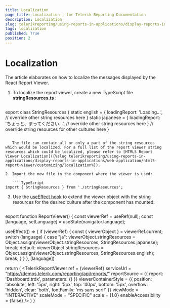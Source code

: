```yaml
---
title: Localization
page_title: Localization | for Telerik Reporting Documentation
description: Localization
slug: telerikreporting/using-reports-in-applications/display-reports-in-applications/web-application/react-report-viewer/customizing/localization
tags: localization
published: True
position: 2
---
```


# Localization

The article elaborates on how to localize the messages displayed by the React Report Viewer.

1. To localize the report viewer, create a new TypeScript file __stringResources.ts__ :

   ````TypeScript
export class StringResources {
   static english = {
       loadingReport: 'Loading...',
       // override other string resources here
   }
   static japanese = {
       loadingReport: 'ちょっと、まってください...',
       // override other string resources here
   }
   // override string resources for other cultures here
}
````

   The file can contain all or only a part of the string resources which would be localized. For a full list of the report viewer string resources which could be localized, please refer to [HTML5 Report Viewer Localization]({%slug telerikreporting/using-reports-in-applications/display-reports-in-applications/web-application/html5-report-viewer/customizing/localization%}).

2. Import the new file in the component where the viewer is used: 

   ````TypeScript
import { StringResources } from './stringResources';
````


3. Use the [useEffect hook](https://reactjs.org/docs/hooks-effect.html) to extend the viewer object with the string resources for the desired culture after the component has mounted: 

   ````TypeScript
export function ReportViewer() {
  const viewerRef = useRef(null);
  const [language, setLanguage] = useState(navigator.language);

  useEffect(() => {
    if (viewerRef) {
      const { viewerObject } = viewerRef.current;
      switch (language) {
        case "ja":
          viewerObject.stringResources = Object.assign(viewerObject.stringResources, StringResources.japanese);
          break;
        default:
          viewerObject.stringResources = Object.assign(viewerObject.stringResources, StringResources.english);
          break;
      }
    }
  }, [language])

  return (
    <TelerikReportViewer
      ref = {viewerRef}
      serviceUrl = "https://demos.telerik.com/reporting/api/reports/"
      reportSource = {{
        report: 'Dashboard.trdx',
        parameters: {}
      }}
      viewerContainerStyle = {{
        position: 'absolute',
        left: '5px',
        right: '5px',
        top: '40px',
        bottom: '5px',
        overflow: 'hidden',
        clear: 'both',
        fontFamily: 'ms sans serif'
      }}
      viewMode = "INTERACTIVE"
      scaleMode = "SPECIFIC"
      scale = {1.0}
      enableAccessibility = {false} />
  )
}
````

